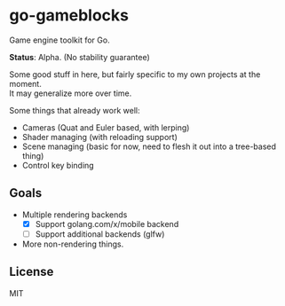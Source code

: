 # go-gameblocks

Game engine toolkit for Go.

**Status**: Alpha. (No stability guarantee)

Some good stuff in here, but fairly specific to my own projects at the moment.  
It may generalize more over time.

Some things that already work well:

- Cameras (Quat and Euler based, with lerping)
- Shader managing (with reloading support)
- Scene managing (basic for now, need to flesh it out into a tree-based thing)
- Control key binding


## Goals

- Multiple rendering backends
  - [x] Support golang.com/x/mobile backend
  - [ ] Support additional backends (glfw)

- More non-rendering things.


## License

MIT
